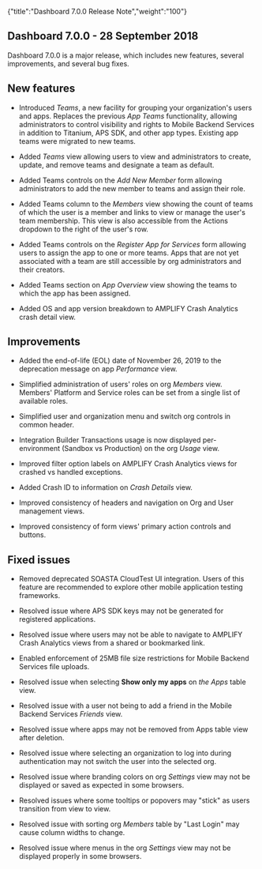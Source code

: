 {"title":"Dashboard 7.0.0 Release Note","weight":"100"}

## Dashboard 7.0.0 - 28 September 2018

Dashboard 7.0.0 is a major release, which includes new features, several improvements, and several bug fixes.

## New features

* Introduced _Teams_, a new facility for grouping your organization's users and apps. Replaces the previous _App Teams_ functionality, allowing administrators to control visibility and rights to Mobile Backend Services in addition to Titanium, APS SDK, and other app types. Existing app teams were migrated to new teams.

* Added _Teams_ view allowing users to view and administrators to create, update, and remove teams and designate a team as default.

* Added Teams controls on the _Add New Member_ form allowing administrators to add the new member to teams and assign their role.

* Added Teams column to the _Members_ view showing the count of teams of which the user is a member and links to view or manage the user's team membership. This view is also accessible from the Actions dropdown to the right of the user's row.

* Added Teams controls on the _Register App for Services_ form allowing users to assign the app to one or more teams. Apps that are not yet associated with a team are still accessible by org administrators and their creators.

* Added Teams section on _App Overview_ view showing the teams to which the app has been assigned.

* Added OS and app version breakdown to AMPLIFY Crash Analytics crash detail view.

## Improvements

* Added the end-of-life (EOL) date of November 26, 2019 to the deprecation message on app _Performance_ view.

* Simplified administration of users' roles on org _Members_ view. Members' Platform and Service roles can be set from a single list of available roles.

* Simplified user and organization menu and switch org controls in common header.

* Integration Builder Transactions usage is now displayed per-environment (Sandbox vs Production) on the org _Usage_ view.

* Improved filter option labels on AMPLIFY Crash Analytics views for crashed vs handled exceptions.

* Added Crash ID to information on _Crash Details_ view.

* Improved consistency of headers and navigation on Org and User management views.

* Improved consistency of form views' primary action controls and buttons.

## Fixed issues

* Removed deprecated SOASTA CloudTest UI integration. Users of this feature are recommended to explore other mobile application testing frameworks.

* Resolved issue where APS SDK keys may not be generated for registered applications.

* Resolved issue where users may not be able to navigate to AMPLIFY Crash Analytics views from a shared or bookmarked link.

* Enabled enforcement of 25MB file size restrictions for Mobile Backend Services file uploads.

* Resolved issue when selecting **Show only my apps** on _the Apps_ table view.

* Resolved issue with a user not being to add a friend in the Mobile Backend Services _Friends_ view.

* Resolved issue where apps may not be removed from Apps table view after deletion.

* Resolved issue where selecting an organization to log into during authentication may not switch the user into the selected org.

* Resolved issue where branding colors on org _Settings_ view may not be displayed or saved as expected in some browsers.

* Resolved issues where some tooltips or popovers may "stick" as users transition from view to view.

* Resolved issue with sorting org _Members_ table by "Last Login" may cause column widths to change.

* Resolved issue where menus in the org _Settings_ view may not be displayed properly in some browsers.

